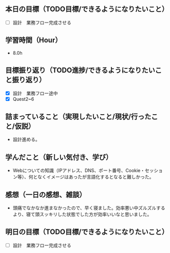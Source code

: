 ## 本日の目標（TODO目標/できるようになりたいこと）
- [ ] 設計　業務フロー完成させる
## 学習時間（Hour）
- 8.0h
## 目標振り返り（TODO進捗/できるようになりたいこと振り返り）
- [x] 設計　業務フロー途中
- [x] Quest2~6

## 詰まっていること（実現したいこと/現状/行ったこと/仮説）
- 設計進める。
## 学んだこと（新しい気付き、学び）
- Webについての知識（IPアドレス、DNS、ポート番号、Cookie・セッション等）、何となくイメージはあったが言語化するとなると難しかった。
## 感想（一日の感想、雑談）
- 頭痛でなかなか進まなかったので、早く寝ました。効率悪い中ズルズルするより、寝て頭スッキリした状態でした方が効率いいなと思いました。
## 明日の目標（TODO目標/できるようになりたいこと）
- [ ] 設計　業務フロー完成させる
